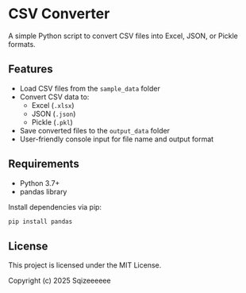 # CSV Converter

A simple Python script to convert CSV files into Excel, JSON, or Pickle formats.

## Features

- Load CSV files from the `sample_data` folder
- Convert CSV data to:
  - Excel (`.xlsx`)
  - JSON (`.json`)
  - Pickle (`.pkl`)
- Save converted files to the `output_data` folder
- User-friendly console input for file name and output format

## Requirements

- Python 3.7+
- pandas library

Install dependencies via pip:

```bash
pip install pandas

```
## License

This project is licensed under the MIT License.

Copyright (c) 2025 Sqizeeeeee
